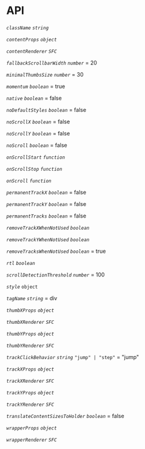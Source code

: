# API

*`className`* _`string`_

*`contentProps`* _`object`_

*`contentRenderer`* _`SFC`_

*`fallbackScrollbarWidth`* _`number`_ = 20

*`minimalThumbsSize`* _`number`_ = 30

*`momentum`* _`boolean`_ = true

*`native`* _`boolean`_ = false

*`noDefaultStyles`* _`boolean`_ = false

*`noScrollX`* _`boolean`_ = false

*`noScrollY`* _`boolean`_ = false

*`noScroll`* _`boolean`_ = false

*`onScrollStart`* _`function`_

*`onScrollStop`* _`function`_

*`onScroll`* _`function`_

*`permanentTrackX`* _`boolean`_ = false

*`permanentTrackY`* _`boolean`_ = false

*`permanentTracks`* _`boolean`_ = false

*`removeTrackXWhenNotUsed`* _`boolean`_

*`removeTrackYWhenNotUsed`* _`boolean`_

*`removeTracksWhenNotUsed`* _`boolean`_ = true

*`rtl`* _`boolean`_

*`scrollDetectionThreshold`* _`number`_ = 100

*`style`* `object`

*`tagName`* _`string`_ = div

*`thumbXProps`* _`object`_

*`thumbXRenderer`* _`SFC`_

*`thumbYProps`* _`object`_

*`thumbYRenderer`* _`SFC`_

*`trackClickBehavior`* _`string`_ `"jump" | "step"` = "jump"

*`trackXProps`* _`object`_

*`trackXRenderer`* _`SFC`_

*`trackYProps`* _`object`_

*`trackYRenderer`* _`SFC`_

*`translateContentSizesToHolder`* _`boolean`_ = false

*`wrapperProps`* _`object`_

*`wrapperRenderer`* _`SFC`_
